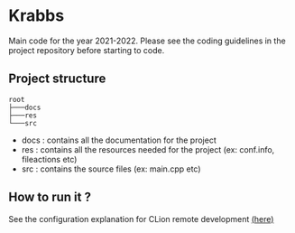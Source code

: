 # Krabbs

Main code for the year 2021-2022.
Please see the coding guidelines in the project repository before starting to code.

## Project structure
```
root
├───docs
├───res
└───src
```

- docs : contains all the documentation for the project
- res : contains all the resources needed for the project (ex: conf.info, fileactions etc)
- src : contains the source files (ex: main.cpp etc)

## How to run it ?

See the configuration explanation for CLion remote development [(here)](https://github.com/ENSIMelec/Krabbs/blob/develop/CLION%20SETUP.md)
